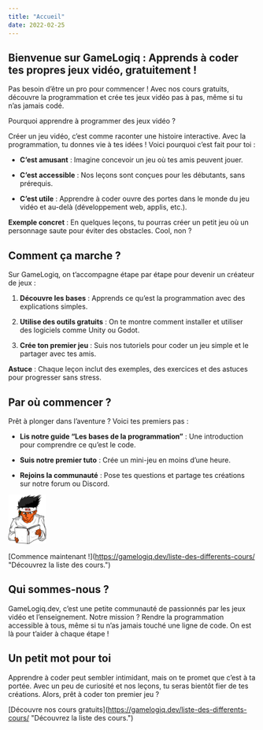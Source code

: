 ```yaml
---
title: "Accueil"
date: 2022-02-25
---
```


## Bienvenue sur GameLogiq : Apprends à coder tes propres jeux vidéo, gratuitement !

Pas besoin d’être un pro pour commencer ! Avec nos cours gratuits, découvre la programmation et crée tes jeux vidéo pas à pas, même si tu n’as jamais codé.

Pourquoi apprendre à programmer des jeux vidéo ?

Créer un jeu vidéo, c’est comme raconter une histoire interactive. Avec la programmation, tu donnes vie à tes idées ! Voici pourquoi c’est fait pour toi :

- **C’est amusant** : Imagine concevoir un jeu où tes amis peuvent jouer.

- **C’est accessible** : Nos leçons sont conçues pour les débutants, sans prérequis.

- **C’est utile** : Apprendre à coder ouvre des portes dans le monde du jeu vidéo et au-delà (développement web, applis, etc.).

**Exemple concret** : En quelques leçons, tu pourras créer un petit jeu où un personnage saute pour éviter des obstacles. Cool, non ?

## Comment ça marche ?

Sur GameLogiq, on t’accompagne étape par étape pour devenir un créateur de jeux :

1. **Découvre les bases** : Apprends ce qu’est la programmation avec des explications simples.

3. **Utilise des outils gratuits** : On te montre comment installer et utiliser des logiciels comme Unity ou Godot.

5. **Crée ton premier jeu** : Suis nos tutoriels pour coder un jeu simple et le partager avec tes amis.

**Astuce** : Chaque leçon inclut des exemples, des exercices et des astuces pour progresser sans stress.

## Par où commencer ?

Prêt à plonger dans l’aventure ? Voici tes premiers pas :

- **Lis notre guide “Les bases de la programmation”** : Une introduction pour comprendre ce qu’est le code.

- **Suis notre premier tuto** : Crée un mini-jeu en moins d’une heure.

- **Rejoins la communauté** : Pose tes questions et partage tes créations sur notre forum ou Discord.

![](images/Perso_cours_mini_100pxheight.png)

\[Commence maintenant !](https://gamelogiq.dev/liste-des-differents-cours/ "Découvrez la liste des cours.")

## Qui sommes-nous ?

GameLogiq.dev, c’est une petite communauté de passionnés par les jeux vidéo et l’enseignement. Notre mission ? Rendre la programmation accessible à tous, même si tu n’as jamais touché une ligne de code. On est là pour t’aider à chaque étape !

## Un petit mot pour toi

Apprendre à coder peut sembler intimidant, mais on te promet que c’est à ta portée. Avec un peu de curiosité et nos leçons, tu seras bientôt fier de tes créations. Alors, prêt à coder ton premier jeu ?

\[Découvre nos cours gratuits](https://gamelogiq.dev/liste-des-differents-cours/ "Découvrez la liste des cours.")
